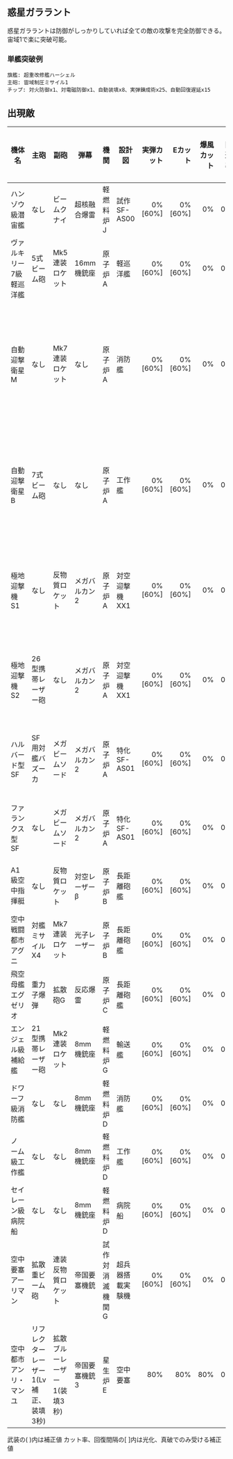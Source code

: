 ## 惑星ガララント

惑星ガララントは防御がしっかりしていれば全ての敵の攻撃を完全防御できる。
宙域1で楽に突破可能。

### 単艦突破例

```
旗艦: 超重改修艦ハーシェル
主砲: 宙域制圧ミサイル1
チップ: 対火防御x1、対電磁防御x1、自動装填x8、実弾錬成術x25、自動回復遅延x15
```

## 出現敵

<ul class="enemies-list"></ul>

| 機体名                  | 主砲                                   | 副砲                         | 弾幕           | 機関            | 設計図           | 実弾カット | Eカット | 爆風カット | 回避率 | 爆風回避率 | 回復間隔   | 登場ステージ                         |
|-------------------------|----------------------------------------|------------------------------|----------------|-----------------|------------------|-----------:|--------:|-----------:|-------:|-----------:|------------|--------------------------------------|
| ハンゾウ級潜宙艦        | なし                                   | ビームクナイ                 | 超核融合爆雷   | 軽燃料炉J       | 試作SF-AS00      |    0%[60%] | 0%[60%] |         0% |     0% |         0% | なし[30秒] | 1、2、3                              |
| ヴァルキリー7級軽巡洋艦 | 5式ビーム砲                            | Mk5連装ロケット              | 16mm機銃座     | 原子炉A         | 軽巡洋艦         |    0%[60%] | 0%[60%] |         0% |     0% |         0% | なし[30秒] | 1、2、3、4、5、6                     |
| 自動迎撃衛星M           | なし                                   | Mk7連装ロケット              | なし           | 原子炉A         | 消防艦           |    0%[60%] | 0%[60%] |         0% |     0% |         0% | なし[30秒] | 1、1ボス、2、3、4、5、6、7、8、9、10 |
| 自動迎撃衛星B           | 7式ビーム砲                            | なし                         | なし           | 原子炉A         | 工作艦           |    0%[60%] | 0%[60%] |         0% |     0% |         0% | なし[30秒] | 2、2ボス、3、4、5、6、7、8、9、10    |
| 極地迎撃機S1            | なし                                   | 反物質ロケット               | メガバルカン2  | 原子炉A         | 対空迎撃機XX1    |    0%[60%] | 0%[60%] |         0% |     0% |         0% | なし[30秒] | 3ボス、4、5、6、7、8、9、10          |
| 極地迎撃機S2            | 26型携帯レーザー砲                     | なし                         | メガバルカン2  | 原子炉A         | 対空迎撃機XX1    |    0%[60%] | 0%[60%] |         0% |     0% |         0% | なし[30秒] | 4ボス、5、6、7、8、9、10             |
| ハルバード型SF          | SF用対艦バズーカ                       | メガビームソード             | メガバルカン2  | 原子炉A         | 特化SF-AS01      |    0%[60%] | 0%[60%] |         0% |     0% |         0% | なし[30秒] | 5ボス、6、7、8、9、10                |
| ファランクス型SF        | なし                                   | メガビームソード             | メガバルカン2  | 原子炉A         | 特化SF-AS01      |    0%[60%] | 0%[60%] |         0% |     0% |         0% | なし[30秒] | 6ボス、7、8、9、10                   |
| A1級空中指揮艇          | なし                                   | 反物質ロケット               | 対空レーザーβ | 原子炉B         | 長距離砲艦       |    0%[60%] | 0%[60%] |         0% |     0% |         0% | なし[30秒] | 7ボス、8、9、10                      |
| 空中戦闘都市アグニ      | 対艦ミサイルX4                         | Mk7連装ロケット              | 光子レーザー   | 原子炉B         | 長距離砲艦       |    0%[60%] | 0%[60%] |         0% |     0% |         0% | なし[30秒] | 8ボス、9、10                         |
| 飛空母艦エグゼリオ      | 重力子爆弾                             | 拡散砲G                      | 反応爆雷       | 原子炉C         | 長距離砲艦       |    0%[60%] | 0%[60%] |         0% |     0% |         0% | なし[30秒] | 9ボス、10                            |
| エンジェル級補給艦      | 21型携帯レーザー砲                     | Mk2連装ロケット              | 8mm機銃座      | 軽燃料炉G       | 輸送艦           |    0%[60%] | 0%[60%] |         0% |     0% |         0% | なし[30秒] | 10                                   |
| ドワーフ級消防艦        | なし                                   | なし                         | 8mm機銃座      | 軽燃料炉D       | 消防艦           |    0%[60%] | 0%[60%] |         0% |     0% |         0% | なし[30秒] | 10                                   |
| ノーム級工作艦          | なし                                   | なし                         | 8mm機銃座      | 軽燃料炉D       | 工作艦           |    0%[60%] | 0%[60%] |         0% |     0% |         0% | なし[30秒] | 10                                   |
| セイレーン級病院船      | なし                                   | なし                         | 8mm機銃座      | 軽燃料炉D       | 病院船           |    0%[60%] | 0%[60%] |         0% |     0% |         0% | なし[30秒] | 10                                   |
| 空中要塞アーリマン      | 拡散重ビーム砲                         | 連装反物質ロケット           | 帝国要塞機銃   | 試作対消滅機関G | 超兵器搭載実験機 |    0%[60%] | 0%[60%] |         0% |     0% |         0% | なし[30秒] | 10ボス                               |
| 空中都市アンリ・マンユ  | リフレクターレーザー1(Lv補正、装填3秒) | 拡散ブルーレーザー1(装填3秒) | 帝国要塞機銃3  | 星生炉E         | 空中要塞         |        80% |     80% |        80% |     0% |         0% | 1秒        | 10裏ボス(全難易度)                   |

武装の( )内は補正値
カット率、回復間隔の[ ]内は光化、真破でのみ受ける補正値

